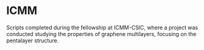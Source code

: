 # ICMM
Scripts completed during the fellowship at ICMM-CSIC, where a project was conducted studying the properties of graphene multilayers, focusing on the pentalayer structure.
